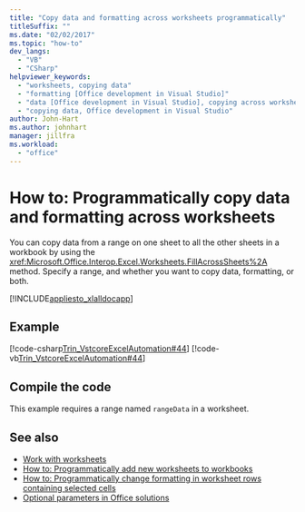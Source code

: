 ```yaml
---
title: "Copy data and formatting across worksheets programmatically"
titleSuffix: ""
ms.date: "02/02/2017"
ms.topic: "how-to"
dev_langs:
  - "VB"
  - "CSharp"
helpviewer_keywords:
  - "worksheets, copying data"
  - "formatting [Office development in Visual Studio]"
  - "data [Office development in Visual Studio], copying across worksheets"
  - "copying data, Office development in Visual Studio"
author: John-Hart
ms.author: johnhart
manager: jillfra
ms.workload:
  - "office"
---
```

# How to: Programmatically copy data and formatting across worksheets
  You can copy data from a range on one sheet to all the other sheets in a workbook by using the <xref:Microsoft.Office.Interop.Excel.Worksheets.FillAcrossSheets%2A> method. Specify a range, and whether you want to copy data, formatting, or both.

 [!INCLUDE[appliesto_xlalldocapp](../vsto/includes/appliesto-xlalldocapp-md.md)]

## Example
 [!code-csharp[Trin_VstcoreExcelAutomation#44](../vsto/codesnippet/CSharp/Trin_VstcoreExcelAutomationCS/Sheet1.cs#44)]
 [!code-vb[Trin_VstcoreExcelAutomation#44](../vsto/codesnippet/VisualBasic/Trin_VstcoreExcelAutomation/Sheet1.vb#44)]

## Compile the code
 This example requires a range named `rangeData` in a worksheet.

## See also
- [Work with worksheets](../vsto/working-with-worksheets.md)
- [How to: Programmatically add new worksheets to workbooks](../vsto/how-to-programmatically-add-new-worksheets-to-workbooks.md)
- [How to: Programmatically change formatting in worksheet rows containing selected cells](../vsto/how-to-programmatically-change-formatting-in-worksheet-rows-containing-selected-cells.md)
- [Optional parameters in Office solutions](../vsto/optional-parameters-in-office-solutions.md)
